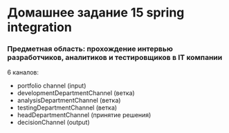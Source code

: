 # Домашнее задание 15 spring integration
### Предметная область: прохождение интервью разработчиков, аналитиков и тестировщиков в IT компании
6 каналов:  
- portfolio channel (input)
- developmentDepartmentChannel (ветка)
- analysisDepartmentChannel (ветка)
- testingDepartmentChannel (ветка)
- headDepartmentChannel (принятие решения)
- decisionChannel (output)